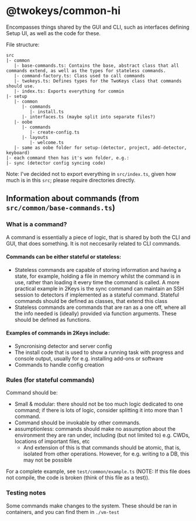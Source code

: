 # @twokeys/common-hi
Encompasses things shared by the GUI and CLI, such as interfaces defining Setup UI, as well as the code for these.

File structure:
```
src
|- common
   |- base-commands.ts: Contains the base, abstract class that all commands extend, as well as the types for stateless commands.
   |- command-factory.ts: Class used to call commands
   |- twokeys.ts: Defines types for the TwoKeys class that commands should use.
   |- index.ts: Exports everything for commin
|- setup
   |- common
      |- commands
         |- install.ts
      |- interfaces.ts (maybe split into separate files?)
   |- oobe
      |- commands
         |- create-config.ts
      |- layouts
         |- welcome.ts
   |- same as oobe folder for setup-(detector, project, add-detector, keyboard) 
|- each command then has it's won folder, e.g.:
|- sync (detector config syncing code)
```

Note: I've decided not to export everything in `src/index.ts`, given how much is in this `src`; please require directories directly.

## Information about commands (from `src/common/base-commands.ts`)
### What is a command?
A command is essentially a piece of logic, that is shared by both the CLI and GUI, that does something.
It is not neccesarily related to CLI commands.

#### Commands can be either stateful or stateless:
- Stateless commands are capable of storing information and having a state, for example, holding a file in memory whilst the command is in use,
	rather than loading it every time the command is called.  A more practical example in 2Keys is the sync command can maintain an SSH session to detectors
	if implemented as a stateful command.  Stateful commands should be defined as classes, that extend this class
- Stateless commands are commands that are ran as a one off, where all the info needed is (ideally) provided via function arguments.  These should be defined as functions.

#### Examples of commands in 2Keys include:
- Syncronising detector and server config
- The install code that is used to show a running task with progress and console output,
	usually for e.g. installing add-ons or software
- Commands to handle config creation

### Rules (for stateful commands)
Command should be:
- Small & modular: there should not be too much logic dedicated to one command;
	if there is lots of logic, consider splitting it into more than 1 command.
- Command should be invokable by other commands.
- assumptionless: commands should make no assumption about the environment they are ran under,
	including (but not limited to) e.g. CWDs, locations of important files, etc
	- And extension of this is that commands should be atomic, that is, isolated from other operations.  However, for e.g. writing to a DB, this may not be possible

For a complete example, see `test/common/example.ts` (NOTE: If this file does not compile, the code is broken (think of this file as a test)).

### Testing notes
Some commands make changes to the system.  These should be ran in containers, and you can find them in `./vm-test`